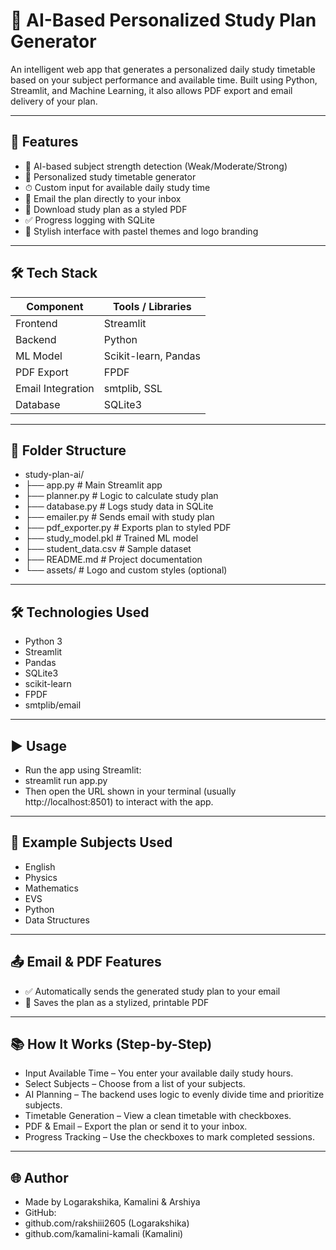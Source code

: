 # 📘 AI-Based Personalized Study Plan Generator

An intelligent web app that generates a personalized daily study timetable based on your subject performance and available time. Built using Python, Streamlit, and Machine Learning, it also allows PDF export and email delivery of your plan.

---

## 📌 Features

- 🧠 AI-based subject strength detection (Weak/Moderate/Strong)
- 📅 Personalized study timetable generator
- ⏱ Custom input for available daily study time
- 💌 Email the plan directly to your inbox
- 📄 Download study plan as a styled PDF
- ✅ Progress logging with SQLite
- 🎨 Stylish interface with pastel themes and logo branding

---

## 🛠️ Tech Stack

| Component          | Tools / Libraries                        |
|-------------------|-------------------------------------------|
| Frontend           | Streamlit                                 |
| Backend            | Python                                    |
| ML Model           | Scikit-learn, Pandas                      |
| PDF Export         | FPDF                                      |
| Email Integration  | smtplib, SSL                              |
| Database           | SQLite3                                   |

---

## 📂 Folder Structure
- study-plan-ai/
- ├── app.py # Main Streamlit app
- ├── planner.py # Logic to calculate study plan
- ├── database.py # Logs study data in SQLite
- ├── emailer.py # Sends email with study plan
- ├── pdf_exporter.py # Exports plan to styled PDF
- ├── study_model.pkl # Trained ML model
- ├── student_data.csv # Sample dataset
- ├── README.md # Project documentation
- └── assets/ # Logo and custom styles (optional)

---

## 🛠️ Technologies Used

- Python 3
- Streamlit
- Pandas
- SQLite3
- scikit-learn
- FPDF
- smtplib/email

---

## ▶️ Usage
- Run the app using Streamlit:
- streamlit run app.py
- Then open the URL shown in your terminal (usually http://localhost:8501) to interact with the app.

---

## 🧪 Example Subjects Used
- English
- Physics
- Mathematics
- EVS
- Python
- Data Structures

---

## 📤 Email & PDF Features
- ✅ Automatically sends the generated study plan to your email
- 📄 Saves the plan as a stylized, printable PDF

---

## 📚 How It Works (Step-by-Step)
- Input Available Time – You enter your available daily study hours.
- Select Subjects – Choose from a list of your subjects.
- AI Planning – The backend uses logic to evenly divide time and prioritize subjects.
- Timetable Generation – View a clean timetable with checkboxes.
- PDF & Email – Export the plan or send it to your inbox.
- Progress Tracking – Use the checkboxes to mark completed sessions.

---

## 🌐 Author
- Made by Logarakshika, Kamalini & Arshiya
- GitHub:
-  github.com/rakshiii2605 (Logarakshika)
-  github.com/kamalini-kamali (Kamalini)
